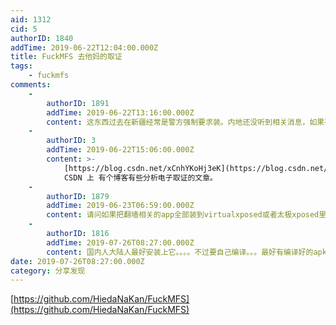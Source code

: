 ```yaml
---
aid: 1312
cid: 5
authorID: 1840
addTime: 2019-06-22T12:04:00.000Z
title: FuckMFS 去他妈的取证
tags:
    - fuckmfs
comments:
    -
        authorID: 1891
        addTime: 2019-06-22T13:16:00.000Z
        content: 这东西过去在新疆经常是警方强制要求装。内地还没听到相关消息，如果有，确实要传播一下。
    -
        authorID: 3
        addTime: 2019-06-22T15:06:00.000Z
        content: >-
            [https://blog.csdn.net/xCnhYKoHj3eK](https://blog.csdn.net/xCnhYKoHj3eK)
            CSDN 上 有个博客有些分析电子取证的文章。
    -
        authorID: 1879
        addTime: 2019-06-23T06:59:00.000Z
        content: 请问如果把翻墙相关的app全部装到virtualxposed或者太极xposed里，再装上fuckmfs安全吗？
    -
        authorID: 1816
        addTime: 2019-07-26T08:27:00.000Z
        content: 国内人大陆人最好安装上它。。。。不过要自己编译。。。最好有编译好的apk比较好。
date: 2019-07-26T08:27:00.000Z
category: 分享发现
---
```


[https://github.com/HiedaNaKan/FuckMFS](https://github.com/HiedaNaKan/FuckMFS)
